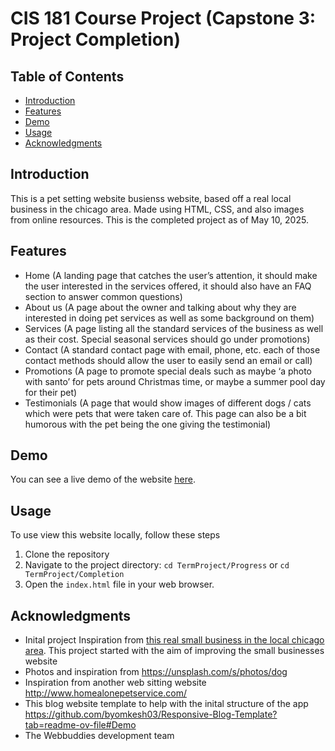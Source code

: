 
# CIS 181 Course Project (Capstone 3: Project Completion)

## Table of Contents
- [Introduction](#Introduction)
- [Features](#features)
- [Demo](#Demo)
- [Usage](#usage)
- [Acknowledgments](#Acknowledgments)

## Introduction
This is a pet setting website busienss website, based off a real local business in the chicago area. Made using HTML, CSS, and also images from online resources. This is the completed project as of May 10, 2025. 

## Features

- Home (A landing page that catches the user’s attention, it should make the user
interested in the services offered, it should also have an FAQ section to answer
common questions)
- About us (A page about the owner and talking about why they are interested in doing
pet services as well as some background on them)
- Services (A page listing all the standard services of the business as well as their
cost. Special seasonal services should go under promotions)
- Contact (A standard contact page with email, phone, etc. each of those contact
methods should allow the user to easily send an email or call)
- Promotions (A page to promote special deals such as maybe ‘a photo with santo’
for pets around Christmas time, or maybe a summer pool day for their pet)
- Testimonials (A page that would show images of different dogs / cats which were
pets that were taken care of. This page can also be a bit humorous with the pet being
the one giving the testimonial)

## Demo

You can see a live demo of the website [here]().

## Usage

To use view this website locally, follow these steps

1. Clone the repository
2. Navigate to the project directory: `cd TermProject/Progress` or `cd TermProject/Completion`
3. Open the `index.html` file in your web browser.

## Acknowledgments

- Inital project Inspiration from [this real small business in the local chicago area](https://www.wagsandwhiskerssitter.com/welcome). This project started with the aim of improving the small businesses website
- Photos and inspiration from https://unsplash.com/s/photos/dog
- Inspiration from another web sitting website http://www.homealonepetservice.com/
- This blog website template to help with the inital structure of the app https://github.com/byomkesh03/Responsive-Blog-Template?tab=readme-ov-file#Demo
- The Webbuddies development team


